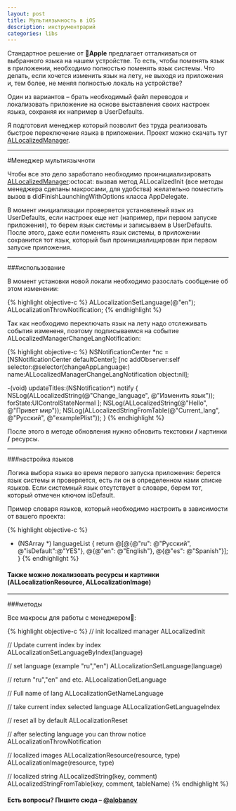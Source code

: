 ```yaml
---
layout: post
title: Мультиязычность в iOS
description: инструментрарий
categories: libs
---
```


<!-- <div class="size-960 banner-red">
    <img src="/images/github.svg" alt="GitHub" size="100">
 </div>-->

Стандартное решение от :apple:**Apple** предлагает отталкиваться от выбранного языка на нашем устройстве. То есть, чтобы поменять язык в приложении, необходимо полностью поменять язык системы. Что делать, если хочется изменить язык на лету, не выходя из приложения и, тем более, не меняя полностью локаль на устройстве?

Один из вариантов – брать необходимый файл переводов и локализовать приложение на основе выставления своих настроек языка, сохраняя их например в <span class="wordcode">UserDefaults</span>.

Я подготовил менеджер который позволит без труда реализовать быстрое переключение языка в приложении. Проект можно скачать тут [ALLocalizedManager](https://github.com/alobanov/ALLocalizedManager).

---

#Менеджер мультиязычноти

Чтобы все это дело заработало необходимо проинициализировать [ALLocalizedManager](https://github.com/alobanov/ALLocalizedManager):octocat: вызвав метод <span class="wordcode">ALLocalizedInit</span> (все методы менеджера сделаны макросами, для удобства) желательно поместить вызов в <span class="wordcode">didFinishLaunchingWithOptions</span> класса <span class="wordcode">AppDelegate</span>.

В момент инициализации проверяется установленый язык из <span class="wordcode">UserDefaults</span>, если настроек еще нет (например, при первом запуске приложения), то берем язык системы и записываем в <span class="wordcode">UserDefaults</span>. После этого, даже если поменять язык системы, в приложении сохранится тот язык, который был проинициалищирован при первом запуске приложения.

---

###использование

В момент установки новой локали необходимо разослать сообщение об этом изменении:

{% highlight objective-c %}
ALLocalizationSetLanguage(@"en");
ALLocalizationThrowNotification;
{% endhighlight %}

Так как необходимо переключать язык на лету надо отслеживать события измененя, поэтому подписываемся на событие <span class="wordcode">ALLocalizedManagerChangeLangNotification</span>:

{% highlight objective-c %}
NSNotificationCenter *nc = [NSNotificationCenter defaultCenter];
    [nc addObserver:self
           selector:@selector(changeAppLanguage:)
               name:ALLocalizedManagerChangeLangNotification
             object:nil];

-(void) updateTitles:(NSNotification*) notify {
    NSLog(ALLocalizedString(@"Change_language", @"Изменить язык"));
                    forState:UIControlStateNormal ];
    NSLog(ALLocalizedString(@"Hello", @"Привет мир"));
    NSLog(ALLocalizedStringFromTable(@"Current_lang", @"Русский", @"examplePlist"));
}
{% endhighlight %}

После этого в методе обновления нужно обновить текстовки **/** картинки **/** ресурсы.

---

###настройка языков

Логика выбора языка во время первого запуска приложения: берется язык системы и проверяется, есть ли он в определенном нами списке  языков. Если системный язык отсутствует в словаре, берем тот, который отмечен ключом <span class="wordcode">isDefault</span>.

Пример словаря языков, который необходимо настроить в зависимости от вашего проекта:

{% highlight objective-c %}
- (NSArray *) languageList {
    return @[@{@"ru": @"Русский", @"isDefault":@"YES"},
             @{@"en": @"English"},
             @{@"es": @"Spanish"}];
}
{% endhighlight %}

#### Также можно локализовать ресурсы и картинки (ALLocalizationResource, ALLocalizationImage)

---

###методы

Все макросы для работы с менеджером:metal::

{% highlight objective-c %}
// init localized manager
ALLocalizedInit

// Update current index by index
ALLocalizationSetLanguageByIndex(language)

// set language (example "ru","en")
ALLocalizationSetLanguage(language)

// return "ru","en" and etc.
ALLocalizationGetLanguage

// Full name of lang
ALLocalizationGetNameLanguage

// take current index selected language
ALLocalizationGetLanguageIndex

// reset all by default
ALLocalizationReset

// after selecting language you can throw notice
ALLocalizationThrowNotification

// localized images
ALLocalizationResource(resource, type)
ALLocalizationImage(resource, type)

// localized string
ALLocalizedString(key, comment)
ALLocalizedStringFromTable(key, comment, tableName)
{% endhighlight %}

#### Есть вопросы? Пишите сюда – [@alobanov](https://twitter.com/alobanov)
